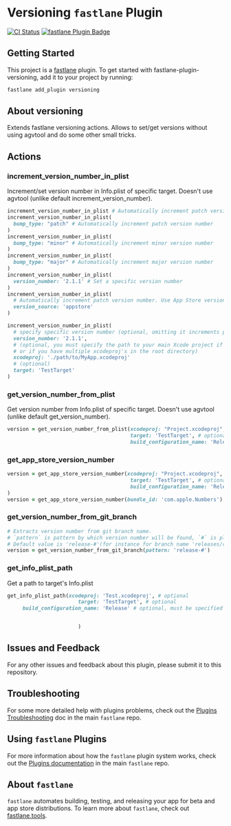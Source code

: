 # Versioning `fastlane` Plugin

[![CI Status](http://img.shields.io/travis/SiarheiFedartsou/fastlane-plugin-versioning.svg?style=flat)](https://travis-ci.org/SiarheiFedartsou/fastlane-plugin-versioning)
[![fastlane Plugin Badge](https://rawcdn.githack.com/fastlane/fastlane/master/fastlane/assets/plugin-badge.svg)](https://rubygems.org/gems/fastlane-plugin-versioning)


## Getting Started

This project is a [fastlane](https://github.com/fastlane/fastlane) plugin. To get started with fastlane-plugin-versioning, add it to your project by running:

```bash
fastlane add_plugin versioning
```

## About versioning

Extends fastlane versioning actions. Allows to set/get versions without using agvtool and do some other small tricks.

## Actions

### increment_version_number_in_plist

Increment/set version number in Info.plist of specific target. Doesn't use agvtool (unlike default increment_version_number).

```ruby
increment_version_number_in_plist # Automatically increment patch version number.
increment_version_number_in_plist(
  bump_type: "patch" # Automatically increment patch version number
)
increment_version_number_in_plist(
  bump_type: "minor" # Automatically increment minor version number
)
increment_version_number_in_plist(
  bump_type: "major" # Automatically increment major version number
)
increment_version_number_in_plist(
  version_number: '2.1.1' # Set a specific version number
)
increment_version_number_in_plist(
  # Automatically increment patch version number. Use App Store version number as a source.
  version_source: 'appstore'
)

increment_version_number_in_plist(
  # specify specific version number (optional, omitting it increments patch version number)
  version_number: '2.1.1',   
  # (optional, you must specify the path to your main Xcode project if it is not in the project root directory 
  # or if you have multiple xcodeproj's in the root directory)
  xcodeproj: './path/to/MyApp.xcodeproj'  
  # (optional)
  target: 'TestTarget'
)
```

### get_version_number_from_plist

Get version number from Info.plist of specific target. Doesn't use agvtool (unlike default get_version_number).

```ruby
version = get_version_number_from_plist(xcodeproj: "Project.xcodeproj", # optional
                                        target: 'TestTarget', # optional
                                        build_configuration_name: 'Release') # optional, must be specified if you have different Info.plist build settings for different build configurations
```

### get_app_store_version_number


```ruby
version = get_app_store_version_number(xcodeproj: "Project.xcodeproj", # optional
                                        target: 'TestTarget', # optional
                                        build_configuration_name: 'Release') # optional, must be specified if you have different Info.plist build settings for different build configurations
)
version = get_app_store_version_number(bundle_id: 'com.apple.Numbers')

```

### get_version_number_from_git_branch

```ruby
# Extracts version number from git branch name.
# `pattern` is pattern by which version number will be found, `#` is place where action must find version number.
# Default value is 'release-#'(for instance for branch name 'releases/release-1.5.0' will extract '1.5.0')
version = get_version_number_from_git_branch(pattern: 'release-#')

```


### get_info_plist_path

Get a path to target's Info.plist
```ruby
get_info_plist_path(xcodeproj: 'Test.xcodeproj', # optional
                       target: 'TestTarget', # optional
     build_configuration_name: 'Release' # optional, must be specified if you have different Info.plist build settings for different build configurations


                       )
```



## Issues and Feedback

For any other issues and feedback about this plugin, please submit it to this repository.

## Troubleshooting

For some more detailed help with plugins problems, check out the [Plugins Troubleshooting](https://github.com/fastlane/fastlane/blob/master/fastlane/docs/PluginsTroubleshooting.md) doc in the main `fastlane` repo.

## Using `fastlane` Plugins

For more information about how the `fastlane` plugin system works, check out the [Plugins documentation](https://github.com/fastlane/fastlane/blob/master/fastlane/docs/Plugins.md) in the main `fastlane` repo.

## About `fastlane`

`fastlane` automates building, testing, and releasing your app for beta and app store distributions. To learn more about `fastlane`, check out [fastlane.tools](https://fastlane.tools).

